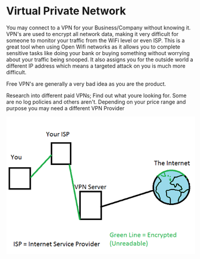 # Virtual Private Network

You may connect to a VPN for your Business/Company without knowing it. VPN's are used to encrypt all network data, making it very difficult for someone to monitor your traffic from the WiFi level or even ISP. This is a great tool when using Open Wifi networks as it allows you to complete sensitive tasks like doing your bank or buying something without worrying about your traffic being snooped. It also assigns you for the outside world a different IP address which means a targeted attack on you is much more difficult.

Free VPN's are generally a very bad idea as you are the product.

Research into different paid VPNs; Find out what youre looking for. Some are no log policies and others aren't. Depending on your price range and purpose you may need a different VPN Provider

![](/assets/VPN.png)


